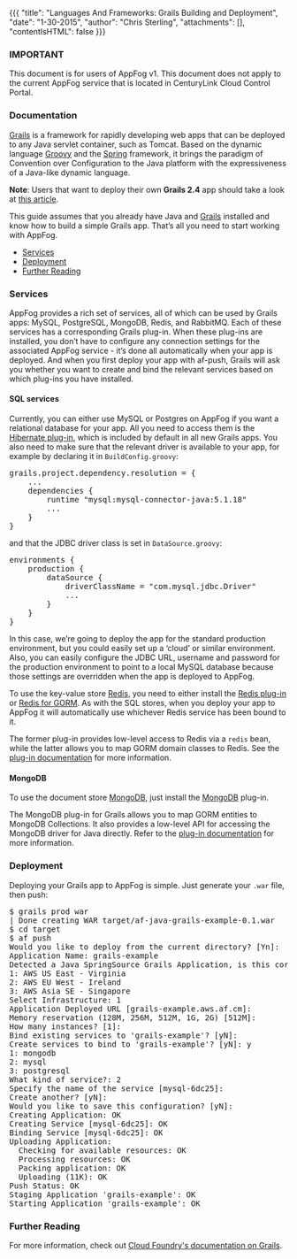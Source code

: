 {{{
  "title": "Languages And Frameworks: Grails Building and Deployment",
  "date": "1-30-2015",
  "author": "Chris Sterling",
  "attachments": [],
  "contentIsHTML": false
}}}

### IMPORTANT

This document is for users of AppFog v1. This document does not apply to the current AppFog service that is located in CenturyLink Cloud Control Portal.

### Documentation

<p><a href="http://grails.org/">Grails</a> is a framework for rapidly developing web apps that can be deployed to any Java servlet container, such as Tomcat. Based on the dynamic language <a href="http://groovy.codehaus.org/">Groovy</a> and the <a href="http://www.springframework.org/">Spring</a> framework, it brings the paradigm of Convention over Configuration to the Java platform with the expressiveness of a Java-like dynamic language.</p>
<p><strong>Note</strong>: Users that want to deploy their own <strong>Grails 2.4</strong> app should take a look at <a href="grails-building-and-deployment.md">this article</a>.</p>
<p>This guide assumes that you already have Java and <a href="http://grails.org/Installation">Grails</a> installed and know how to build a simple Grails app. That’s all you need to start working with AppFog.</p>
<ul>
<li><a href="#grails-services">Services</a></li>
<li><a href="#deployment">Deployment</a></li>
<li><a href="#further-reading">Further Reading</a></li>
</ul>
<h3 id="grails-services">Services</h3>
<p>AppFog provides a rich set of services, all of which can be used by Grails apps: MySQL, PostgreSQL, MongoDB, Redis, and RabbitMQ. Each of these services has a corresponding Grails plug-in. When these plug-ins are installed, you don’t have to configure any connection settings for the associated AppFog service - it’s done all automatically when your app is deployed. And when you first deploy your app with af-push, Grails will ask you whether you want to create and bind the relevant services based on which plug-ins you have installed.</p>
<h4>SQL services</h4>
<p>Currently, you can either use MySQL or Postgres on AppFog if you want a relational database for your app. All you need to access them is the <a href="http://grails.org/plugin/hibernate">Hibernate plug-in</a>, which is included by default in all new Grails apps. You also need to make sure that the relevant driver is available to your app, for example by declaring it in <code>BuildConfig.groovy</code>:</p>
<pre>grails.project.dependency.resolution = {
    ...
    dependencies {
        runtime "mysql:mysql-connector-java:5.1.18"
        ...
    }
}
</pre>
<p>and that the JDBC driver class is set in <code>DataSource.groovy</code>:</p>
<pre>environments {
    production {
        dataSource {
            driverClassName = "com.mysql.jdbc.Driver"
            ...
        }
    }
}
</pre>
<p>In this case, we’re going to deploy the app for the standard production environment, but you could easily set up a ‘cloud’ or similar environment. Also, you can easily configure the JDBC URL, username and password for the production environment to point to a local MySQL database because those settings are overridden when the app is deployed to AppFog.</p>
<p>To use the key-value store <a href="http://redis.io/">Redis</a>, you need to either install the <a href="http://grails.org/plugin/redis">Redis plug-in</a> or <a href="http://grails.org/plugin/redis-gorm">Redis for GORM</a>. As with the SQL stores, when you deploy your app to AppFog it will automatically use whichever Redis service has been bound to it.</p>
<p>The former plug-in provides low-level access to Redis via a <code>redis</code> bean, while the latter allows you to map GORM domain classes to Redis. See the <a href="http://grails.github.com/inconsequential/redis/manual/index.html">plug-in documentation</a> for more information.</p>
<h4>MongoDB</h4>
<p>To use the document store <a href="http://www.mongodb.org/">MongoDB</a>, just install the <a href="http://grails.org/plugin/mongodb">MongoDB</a> plug-in.</p>
<p>The MongoDB plug-in for Grails allows you to map GORM entities to MongoDB Collections. It also provides a low-level API for accessing the MongoDB driver for Java directly. Refer to the <a href="http://grails.github.com/inconsequential/mongo/manual/index.html">plug-in documentation</a> for more information.</p>
<h3 id="deployment">Deployment</h3>
<p>Deploying your Grails app to AppFog is simple. Just generate your <code>.war</code> file, then push:</p>
<pre>$ grails prod war
| Done creating WAR target/af-java-grails-example-0.1.war
$ cd target
$ af push
Would you like to deploy from the current directory? [Yn]:
Application Name: grails-example
Detected a Java SpringSource Grails Application, is this correct? [Yn]:
1: AWS US East - Virginia
2: AWS EU West - Ireland
3: AWS Asia SE - Singapore
Select Infrastructure: 1
Application Deployed URL [grails-example.aws.af.cm]:
Memory reservation (128M, 256M, 512M, 1G, 2G) [512M]:
How many instances? [1]:
Bind existing services to 'grails-example'? [yN]:
Create services to bind to 'grails-example'? [yN]: y
1: mongodb
2: mysql
3: postgresql
What kind of service?: 2
Specify the name of the service [mysql-6dc25]:
Create another? [yN]:
Would you like to save this configuration? [yN]:
Creating Application: OK
Creating Service [mysql-6dc25]: OK
Binding Service [mysql-6dc25]: OK
Uploading Application:
  Checking for available resources: OK
  Processing resources: OK
  Packing application: OK
  Uploading (11K): OK
Push Status: OK
Staging Application 'grails-example': OK
Starting Application 'grails-example': OK
</pre>
<h3 id="further-reading">Further Reading</h3>
<p>For more information, check out <a href="http://docs.cloudfoundry.org/buildpacks/java/gsg-grails.html">Cloud Foundry's documentation on Grails</a>.</p>

